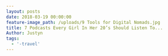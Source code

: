 ```yaml
---
layout: posts
date: 2018-03-19 00:00:00
feature-image_path: /uploads/9 Tools for Digital Nomads.jpg
title: 7 Podcasts Every Girl In Her 20’s Should Listen To...
Author: Justyn
tags:
  - '-travel'
---
```

